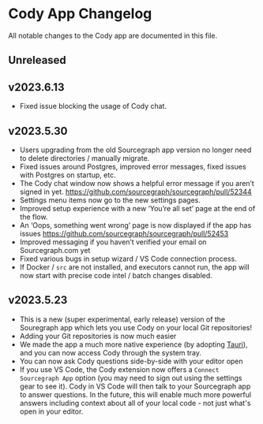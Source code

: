 <!--
###################################### READ ME ###########################################
### This changelog should always be read on `main` branch. Its contents on version     ###
### branches do not necessarily reflect the changes that have gone into that branch.   ###
### To update the changelog add your changes to the appropriate section under the      ###
### "Unreleased" heading.                                                              ###
##########################################################################################
-->

# Cody App Changelog

All notable changes to the Cody app are documented in this file.

<!-- START CHANGELOG -->

## Unreleased

## v2023.6.13

- Fixed issue blocking the usage of Cody chat.

## v2023.5.30

- Users upgrading from the old Sourcegraph app version no longer need to delete directories / manually migrate.
- Fixed issues around Postgres, improved error messages, fixed issues with Postgres on startup, etc.
- The Cody chat window now shows a helpful error message if you aren’t signed in yet. https://github.com/sourcegraph/sourcegraph/pull/52344
- Settings menu items now go to the new settings pages.
- Improved setup experience with a new ‘You’re all set’ page at the end of the flow.
- An ‘Oops, something went wrong’ page is now displayed if the app has issues https://github.com/sourcegraph/sourcegraph/pull/52453
- Improved messaging if you haven’t verified your email on Sourcegraph.com yet
- Fixed various bugs in setup wizard / VS Code connection process.
- If Docker / `src` are not installed, and executors cannot run, the app will now start with precise code intel / batch changes disabled.

## v2023.5.23

- This is a new (super experimental, early release) version of the Souregraph app which lets you use Cody on your local Git repositories!
- Adding your Git repositories is now much easier
- We made the app a much more native experience (by adopting [Tauri](https://tauri.app)), and you can now access Cody through the system tray.
- You can now ask Cody questions side-by-side with your editor open
- If you use VS Code, the Cody extension now offers a `Connect Sourcegraph App` option (you may need to sign out using the settings gear to see it). Cody in VS Code will then talk to your Sourcegraph app to answer questions. In the future, this will enable much more powerful answers including context about all of your local code - not just what's open in your editor.
